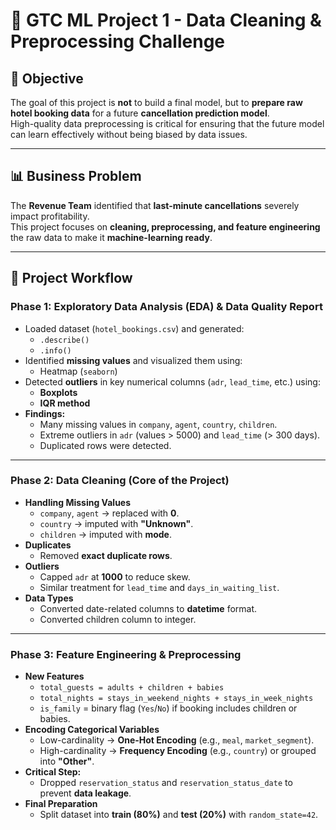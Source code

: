# 🏨 GTC ML Project 1 - Data Cleaning & Preprocessing Challenge

## 📌 Objective
The goal of this project is **not** to build a final model, but to **prepare raw hotel booking data** for a future **cancellation prediction model**.  
High-quality data preprocessing is critical for ensuring that the future model can learn effectively without being biased by data issues.

---

## 📊 Business Problem
The **Revenue Team** identified that **last-minute cancellations** severely impact profitability.  
This project focuses on **cleaning, preprocessing, and feature engineering** the raw data to make it **machine-learning ready**.

---

## 🚀 Project Workflow

### **Phase 1: Exploratory Data Analysis (EDA) & Data Quality Report**
- Loaded dataset (`hotel_bookings.csv`) and generated:
  - `.describe()`
  - `.info()`
- Identified **missing values** and visualized them using:
  - Heatmap (`seaborn`)
- Detected **outliers** in key numerical columns (`adr`, `lead_time`, etc.) using:
  - **Boxplots**
  - **IQR method**
- **Findings:**
  - Many missing values in `company`, `agent`, `country`, `children`.
  - Extreme outliers in `adr` (values > 5000) and `lead_time` (> 300 days).
  - Duplicated rows were detected.

---

### **Phase 2: Data Cleaning (Core of the Project)**
- **Handling Missing Values**
  - `company`, `agent` → replaced with **0**.
  - `country` → imputed with  **"Unknown"**.
  - `children` → imputed with **mode**.
- **Duplicates**
  - Removed **exact duplicate rows**.
- **Outliers**
  - Capped `adr` at **1000** to reduce skew.
  - Similar treatment for `lead_time` and `days_in_waiting_list`.
- **Data Types**
  - Converted date-related columns to **datetime** format.
  - Converted children column to integer.

---

### **Phase 3: Feature Engineering & Preprocessing**
- **New Features**
  - `total_guests = adults + children + babies`
  - `total_nights = stays_in_weekend_nights + stays_in_week_nights`
  - `is_family` = binary flag (`Yes`/`No`) if booking includes children or babies.
- **Encoding Categorical Variables**
  - Low-cardinality → **One-Hot Encoding** (e.g., `meal`, `market_segment`).
  - High-cardinality → **Frequency Encoding** (e.g., `country`) or grouped into **"Other"**.
- **Critical Step:**
  - Dropped `reservation_status` and `reservation_status_date` to prevent **data leakage**.
- **Final Preparation**
  - Split dataset into **train (80%)** and **test (20%)** with `random_state=42`.
